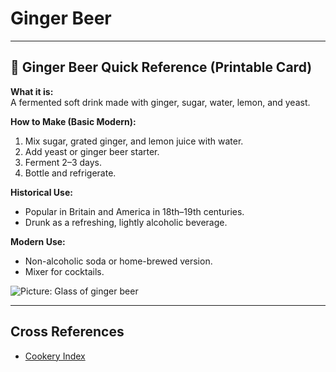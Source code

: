 # Ginger Beer

---

## 📜 Ginger Beer Quick Reference (Printable Card)

**What it is:**  
A fermented soft drink made with ginger, sugar, water, lemon, and yeast.  

**How to Make (Basic Modern):**  
1. Mix sugar, grated ginger, and lemon juice with water.  
2. Add yeast or ginger beer starter.  
3. Ferment 2–3 days.  
4. Bottle and refrigerate.  

**Historical Use:**  
- Popular in Britain and America in 18th–19th centuries.  
- Drunk as a refreshing, lightly alcoholic beverage.  

**Modern Use:**  
- Non-alcoholic soda or home-brewed version.  
- Mixer for cocktails.  

![Picture: Glass of ginger beer](images/placeholder-ginger-beer.jpg)

---

## Cross References  
- [Cookery Index](../../cookery.md)  
